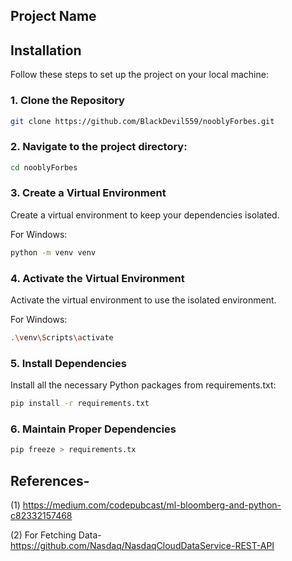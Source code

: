 

## Project Name


## Installation

Follow these steps to set up the project on your local machine:

### 1. Clone the Repository

```bash
git clone https://github.com/BlackDevil559/nooblyForbes.git
```
### 2. Navigate to the project directory:

```bash
cd nooblyForbes
```
### 3. Create a Virtual Environment
Create a virtual environment to keep your dependencies isolated.

For Windows:

```bash
python -m venv venv
```

### 4. Activate the Virtual Environment
Activate the virtual environment to use the isolated environment.

For Windows:

```bash
.\venv\Scripts\activate
```

### 5. Install Dependencies
Install all the necessary Python packages from requirements.txt:

```bash
pip install -r requirements.txt
```

### 6. Maintain Proper Dependencies

```bash
pip freeze > requirements.tx
```

## References-

(1) https://medium.com/codepubcast/ml-bloomberg-and-python-c82332157468

(2) For Fetching Data- https://github.com/Nasdaq/NasdaqCloudDataService-REST-API



